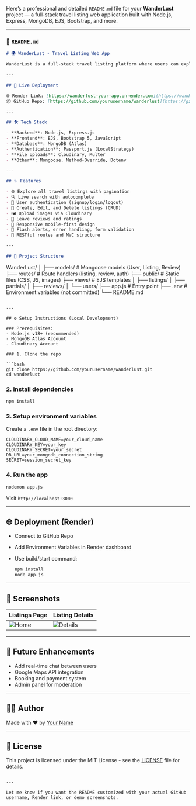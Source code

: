 Here’s a professional and detailed `README.md` file for your **WanderLust** project — a full-stack travel listing web application built with Node.js, Express, MongoDB, EJS, Bootstrap, and more.

---

### 📄 `README.md`

```markdown
# 🌍 WanderLust - Travel Listing Web App

WanderLust is a full-stack travel listing platform where users can explore various travel destinations, view details, and manage listings. It's inspired by Airbnb, with features such as user authentication, review systems, image uploads, and dynamic search.

---

## 🚀 Live Deployment

🌐 Render Link: [https://wanderlust-your-app.onrender.com](https://wanderlust-your-app.onrender.com)  
📦 GitHub Repo: [https://github.com/yourusername/wanderlust](https://github.com/yourusername/wanderlust)

---

## 🛠️ Tech Stack

- **Backend**: Node.js, Express.js
- **Frontend**: EJS, Bootstrap 5, JavaScript
- **Database**: MongoDB (Atlas)
- **Authentication**: Passport.js (LocalStrategy)
- **File Uploads**: Cloudinary, Multer
- **Other**: Mongoose, Method-Override, Dotenv

---

## ✨ Features

- 🌐 Explore all travel listings with pagination
- 🔍 Live search with autocomplete
- 🔐 User authentication (signup/login/logout)
- 📝 Create, Edit, and Delete listings (CRUD)
- 🖼️ Upload images via Cloudinary
- 💬 Leave reviews and ratings
- 📱 Responsive mobile-first design
- 🧹 Flash alerts, error handling, form validation
- 🔧 RESTful routes and MVC structure

---

## 📁 Project Structure

```

WanderLust/
│
├── models/           # Mongoose models (User, Listing, Review)
├── routes/           # Route handlers (listing, review, auth)
├── public/           # Static files (CSS, JS, images)
├── views/            # EJS templates
│   ├── listings/
│   ├── partials/
│   ├── reviews/
│   └── users/
├── app.js            # Entry point
├── .env              # Environment variables (not committed)
└── README.md

````

---

## ⚙️ Setup Instructions (Local Development)

### Prerequisites:
- Node.js v18+ (recommended)
- MongoDB Atlas Account
- Cloudinary Account

### 1. Clone the repo

```bash
git clone https://github.com/yourusername/wanderlust.git
cd wanderlust
````

### 2. Install dependencies

```bash
npm install
```

### 3. Setup environment variables

Create a `.env` file in the root directory:

```env
CLOUDINARY_CLOUD_NAME=your_cloud_name
CLOUDINARY_KEY=your_key
CLOUDINARY_SECRET=your_secret
DB_URL=your_mongodb_connection_string
SECRET=session_secret_key
```

### 4. Run the app

```bash
nodemon app.js
```

Visit `http://localhost:3000`

---

## 🌐 Deployment (Render)

* Connect to GitHub Repo
* Add Environment Variables in Render dashboard
* Use build/start command:

  ```bash
  npm install
  node app.js
  ```

---

## 📸 Screenshots

| Listings Page                    | Listing Details                     |
| -------------------------------- | ----------------------------------- |
| ![Home](public/images/demo1.jpg) | ![Details](public/images/demo2.jpg) |

---

## 🧠 Future Enhancements

* Add real-time chat between users
* Google Maps API integration
* Booking and payment system
* Admin panel for moderation

---

## 👨‍💻 Author

Made with ❤️ by [Your Name](https://github.com/yourusername)

---

## 📄 License

This project is licensed under the MIT License - see the [LICENSE](LICENSE) file for details.

```

---

Let me know if you want the README customized with your actual GitHub username, Render link, or demo screenshots.
```
